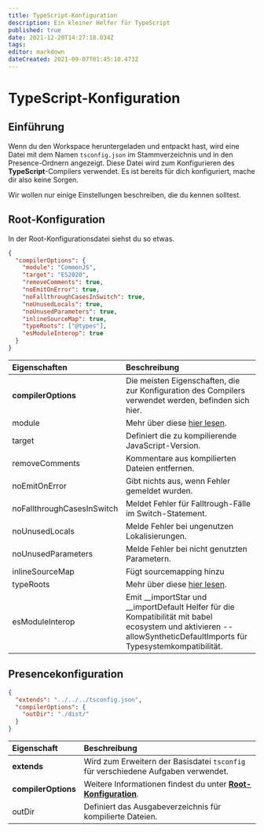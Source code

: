 ```yaml
---
title: TypeScript-Konfiguration
description: Ein kleiner Helfer für TypeScript
published: true
date: 2021-12-20T14:27:18.034Z
tags:
editor: markdown
dateCreated: 2021-09-07T01:45:10.473Z
---
```


# TypeScript-Konfiguration

## Einführung

Wenn du den Workspace heruntergeladen und entpackt hast, wird eine Datei mit dem Namen `tsconfig.json` im Stammverzeichnis und in den Presence-Ordnern angezeigt. Diese Datei wird zum Konfigurieren des **TypeScript**-Compilers verwendet. Es ist bereits für dich konfiguriert, mache dir also keine Sorgen.

Wir wollen nur einige Einstellungen beschreiben, die du kennen solltest.

## Root-Konfiguration

In der Root-Konfigurationsdatei siehst du so etwas.

```json
{
  "compilerOptions": {
    "module": "CommonJS",
    "target": "ES2020",
    "removeComments": true,
    "noEmitOnError": true,
    "noFallthroughCasesInSwitch": true,
    "noUnusedLocals": true,
    "noUnusedParameters": true,
    "inlineSourceMap": true,
    "typeRoots": ["@types"],
    "esModuleInterop": true
  }
}
```

| Eigenschaften              | Beschreibung                                                                                                                                                            |
|:-------------------------- |:----------------------------------------------------------------------------------------------------------------------------------------------------------------------- |
| **compilerOptions**        | Die meisten Eigenschaften, die zur Konfiguration des Compilers verwendet werden, befinden sich hier.                                                                    |
| module                     | Mehr über diese [hier lesen](https://www.typescriptlang.org/docs/handbook/modules.html).                                                                                |
| target                     | Definiert die zu kompilierende JavaScript-Version.                                                                                                                      |
| removeComments             | Kommentare aus kompilierten Dateien entfernen.                                                                                                                          |
| noEmitOnError              | Gibt nichts aus, wenn Fehler gemeldet wurden.                                                                                                                           |
| noFallthroughCasesInSwitch | Meldet Fehler für Falltrough-Fälle im Switch-Statement.                                                                                                                 |
| noUnusedLocals             | Melde Fehler bei ungenutzen Lokalisierungen.                                                                                                                            |
| noUnusedParameters         | Melde Fehler bei nicht genutzten Parametern.                                                                                                                            |
| inlineSourceMap            | Fügt sourcemapping hinzu                                                                                                                                                |
| typeRoots                  | Mehr über diese [hier lesen](https://www.typescriptlang.org/docs/handbook/tsconfig-json.html#types-typeroots-and-types).                                                |
| esModuleInterop            | Emit __importStar und __importDefault Helfer für die Kompatibilität mit babel ecosystem und aktivieren --allowSyntheticDefaultImports für Typesystemkompatibilität. |

## Presencekonfiguration

```json
{
  "extends": "../../../tsconfig.json",
  "compilerOptions": {
    "outDir": "./dist/"
  }
}
```

| Eigenschaft         | Beschreibung                                                                                                |
|:------------------- |:----------------------------------------------------------------------------------------------------------- |
| **extends**         | Wird zum Erweitern der Basisdatei `tsconfig` für verschiedene Aufgaben verwendet.                           |
| **compilerOptions** | Weitere Informationen findest du unter [**Root-Konfiguration**](/dev/presence/tsconfig#root-configuration). |
| outDir              | Definiert das Ausgabeverzeichnis für kompilierte Dateien.                                                   |
